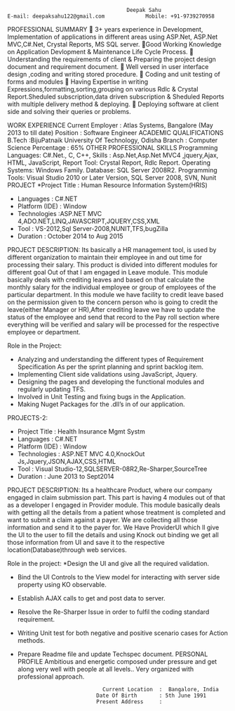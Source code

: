                                           Deepak Sahu                                                                                                                              E-mail: deepaksahu122@gmail.com             Mobile: +91-9739270958
PROFESSIONAL SUMMARY
	3+ years experience in Development, Implementation of applications in different areas using ASP.Net, ASP.Net MVC,C#.Net, Crystal Reports, MS SQL server.
Good Working Knowledge on Application Devlopment & Maintenance Life Cycle Process.
	Understanding the requirements of client & Preparing the project design document and requirement document.
	Well versed in user interface design ,coding and writing stored procedure.
	Coding and unit testing of forms and modules
	Having Expertise in writing Expressions,formatting,sorting,grouping on various Rdlc & Crystal Report.Sheduled subscription,data        driven subscription & Sheduled Reports with multiple delivery method & deploying.
	Deploying software at client side and solving their queries or problems.

WORK EXPERIENCE
Current Employer	: Atlas Systems, Bangalore (May 2013 to  till date)
Position		: Software Engineer
ACADEMIC QUALIFICATIONS
   B.Tech :BijuPatnaik University Of Technology, Odisha
                                  Branch       : Computer Science
          Percentage       : 65%
OTHER PROFESSIONAL SKILLS
Programming Languages: C#.Net., C, C++, 
Skills : Asp.Net,Asp.Net MVC4 ,jquery,Ajax, HTML, JavaScript, 
Report Tool: Crystal Report, Rdlc Report.
Operating Systems: Windows Family.
Database:  SQL Server 2008R2.
Programming Tools: Visual Studio 2010 or Later Version, SQL Server 2008, SVN, Nunit
 PROJECT
*Project Title : Human Resource Information System(HRIS) 
* Languages : C#.NET
* Platform (IDE) : Window
* Technologies :ASP.NET MVC 4,ADO.NET,LINQ,JAVASCRIPT,JQUERY,CSS,XML
* Tool : VS-2012,Sql Server-2008,NUNIT,TFS,bugZilla
*  Duration : October 2014 to Aug 2015

PROJECT DESCRIPTION:
Its basically a HR management tool, is used by different organization to maintain their employee in and out time for processing their salary. This product is divided into different modules for different goal Out of that I am engaged in Leave module. This module basically deals with crediting leaves and based on that calculate the monthly salary for the individual employee or group of employees of the particular department. In this module we have facility to credit leave based on the permission given to the concern person who is going to credit the leave(either Manager or HR),After crediting leave we have to update the status of the employee and send that record to the Pay roll section where everything will be verified and salary will be processed for the respective employee or department.

Role in the Project:
* Analyzing and understanding the different types of Requirement Specification As per the sprint planning and sprint backlog item.
* Implementing Client side validations using JavaScript, Jquery.
* Designing the pages and developing the functional modules and regularly updating TFS.
* Involved in Unit Testing and fixing bugs in the Application.
* Making Nuget Packages for the .dll’s in of our application.

PROJECTS-2:
* Project Title : Health Insurance Mgmt Systm
* Languages : C#.NET
* Platform (IDE) : Window
* Technologies : ASP.NET MVC 4.0,KnockOut Js,Jquery,JSON,AJAX,CSS,HTML
* Tool : Visual Studio-12,SQLSERVER-08R2,Re-Sharper,SourceTree
* Duration : June 2013 to Sept2014 

PROJECT DESCRIPTION:
Its a healthcare Product, where our company engaged in claim submission part. This part is having 4 modules out of that as a developer I engaged in Provider module. This module basically deals with getting all the details from a patient whose treatment is completed and want to submit a claim against a payer. We are collecting all those information and send it to the payer for. We Have ProviderUI which ll give the UI to the user to fill the details and using Knock out binding we get all those information from UI and save it to the respective location(Database)through web services.

Role in the project:
*Design the UI and give all the required validation.
* Bind the UI Controls to the View model for interacting with server side property using KO observable.
* Establish AJAX calls to get and post data to server.
* Resolve the Re-Sharper Issue in order to fulfil the coding standard requirement.
* Writing Unit test for both negative and positive scenario cases for Action methods.
* Prepare Readme file and update Techspec document.
PERSONAL PROFILE
Ambitious and energetic composed under pressure and get along very well with people at all levels.. Very organized with professional approach.

                                 Current Location  :  Bangalore, India  
                               Date Of Birth       : 5th June 1991
                               Present Address     :


